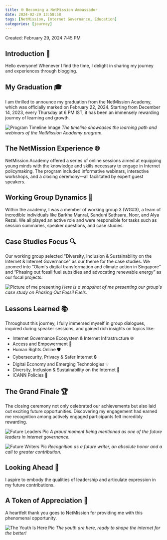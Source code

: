 ```yaml
---
title: 🌐 Becoming a NetMission Ambassador
date: 2024-02-29 13:58:58
tags: [NetMission, Internet Governance, Education]
categories: [journey]
---
```


Created: February 29, 2024 7:45 PM

## Introduction 🎉
Hello everyone! Whenever I find the time, I delight in sharing my journey and experiences through blogging. 

## My Graduation 🎓
I am thrilled to announce my graduation from the NetMission Academy, which was officially marked on February 22, 2024. Starting from December 14, 2023, every Thursday at 6 PM IST, it has been an immensely rewarding journey of learning and growth.

![Program Timeline Image](https://cdn.gilcdn.com/ContentMediaGenericFiles/56ac51b916218aec25fee8fddcd68108-Full.webp?w=627&h=373)
*The timeline showcases the learning path and webinars of the NetMission Academy program.*

## The NetMission Experience 🌐
NetMission Academy offered a series of online sessions aimed at equipping young minds with the knowledge and skills necessary to engage in Internet policymaking. The program included informative webinars, interactive workshops, and a closing ceremony—all facilitated by expert guest speakers.

## Working Group Dynamics 👥
Within the academy, I was a member of working group 3 (WG#3), a team of incredible individuals like Barkha Manral, Sanduni Sathsara, Noor, and Alya Rezal. We all played an active role and were responsible for tasks such as session summaries, speaker questions, and case studies.

## Case Studies Focus 🔍
Our working group selected "Diversity, Inclusion & Sustainability on the Internet & Internet Governance" as our theme for the case studies. We zoomed into “Olam's digital transformation and climate action in Singapore” and “Phasing out fossil fuel subsidies and advocating renewable energy” as our focal projects.

![Picture of me presenting](https://cdn.gilcdn.com/ContentMediaGenericFiles/bda1b5db9235bfff7279e79bd3e5acd9-Full.webp?w=1368&h=698)
*Here is a snapshot of me presenting our group's case study on Phasing Out Fossil Fuels.*

## Lessons Learned 📚
Throughout this journey, I fully immersed myself in group dialogues, inquired during speaker sessions, and gained rich insights on topics like:

- Internet Governance Ecosystem & Internet Infrastructure 🌐
- Access and Empowerment 👥
- Human Rights Online 🛡️
- Cybersecurity, Privacy & Safer Internet 🔒
- Digital Economy and Emerging Technologies 💡
- Diversity, Inclusion & Sustainability on the Internet 🌿
- ICANN Policies 📜

## The Grand Finale 🏆
The closing ceremony not only celebrated our achievements but also laid out exciting future opportunities. Discovering my engagement had earned me recognition among actively engaged participants felt incredibly rewarding.

![Future Leaders Pic](https://cdn.gilcdn.com/ContentMediaGenericFiles/9b3c78ac15c888146e7259c2f1ebe21d-Full.webp?w=1250&h=710)
*A proud moment being mentioned as one of the future leaders in internet governance.*

![Future Writers Pic](https://cdn.gilcdn.com/ContentMediaGenericFiles/a026d78f0bf1378faf891717503a8ed5-Full.webp?w=1259&h=702)
*Recognition as a future writer, an absolute honor and a call to greater contribution.*

## Looking Ahead 🚀
I aspire to embody the qualities of leadership and articulate expression in my future contributions.

## A Token of Appreciation 🙏
A heartfelt thank you goes to NetMission for providing me with this phenomenal opportunity.

![The Youth Is Here Pic](https://cdn.gilcdn.com/ContentMediaGenericFiles/94648bdf352ae8dd4db0eb3e5fdf3eea-Full.webp?w=552&h=552)
*The youth are here, ready to shape the internet for the better!*